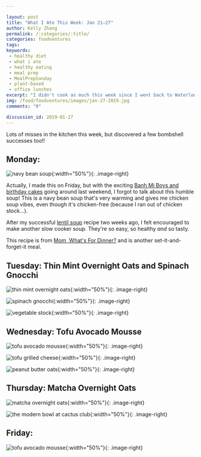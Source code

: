 ```yaml
---

layout: post
title: "What I Ate This Week: Jan 21–27"
author: Kelly Zhang
permalink: /:categories/:title/
categories: foodventures
tags:
keywords:
 - healthy diet
 - what i ate
 - healthy eating
 - meal prep
 - MealPrepSunday
 - plant-based
 - office lunches
excerpt: "I didn't cook as much this week since I went back to Waterloo for the weekend and went out for every meal."
img: /food/foodventures/images/jan-27-2019.jpg
comments: "0"

discussion_id: 2019-01-27
---
```


Lots of misses in the kitchen this week, but discovered a few bombshell successes too!!

## Monday:

![navy bean soup](/food/foodventures/images/navy-bean-soup.jpg){:width="50%"}{: .image-right}

Actually, I made this on Friday, but with the exciting [Banh Mi Boys and birthday cakes](https://kellyzhang.me/food/foodventures/what-i-ate-attempting-meal-prep/) going around last weekend, I forgot to talk about this humble soup! This is a navy bean soup that's very warming and gives me chicken soup vibes, even though it's chicken-free (because I ran out of chicken stock...).

After my successful [lentil soup](/food/recipe/savoury-lentil-soup-slow-cooker-instant-pot/) recipe two weeks ago, I felt encouraged to make another slow cooker soup. They're so easy, so healthy *and* so tasty.

This recipe is from [Mom, What's For Dinner?](http://www.momwhatsfordinnerblog.com/2012/06/crock-pot-navy-bean-soup.html) and is another set-it-and-forget-it meal.

## Tuesday: Thin Mint Overnight Oats and Spinach Gnocchi

![thin mint overnight oats](/food/foodventures/images/thin-mint-overnight-oats.jpg){:width="50%"}{: .image-right}

![spinach gnocchi](/food/foodventures/images/spinach-gnocchi.jpg){:width="50%"}{: .image-right}

![vegetable stock](/food/foodventures/images/vegetable-stock.jpg){:width="50%"}{: .image-right}

## Wednesday: Tofu Avocado Mousse

![tofu avocado mousse](/food/foodventures/images/tofu-avocado-mousse.jpg){:width="50%"}{: .image-right}

![tofu grilled cheese](/food/foodventures/images/tofu-grilled-cheese.jpg){:width="50%"}{: .image-right}

![peanut butter oats](/food/foodventures/images/peanut-butter-oats.jpg){:width="50%"}{: .image-right}

## Thursday: Matcha Overnight Oats

![matcha overnight oats](/food/foodventures/images/matcha-overnight-oats.jpg){:width="50%"}{: .image-right}

![the modern bowl at cactus club](/food/foodventures/images/cactus-club.jpg){:width="50%"}{: .image-right}

## Friday:

![tofu avocado mousse](/food/foodventures/images/tofu-avocado-mousse.jpg){:width="50%"}{: .image-right}
